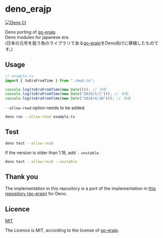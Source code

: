 # deno_erajp

[![Deno CI](https://github.com/shinshin86/deno_erajp/actions/workflows/main.yml/badge.svg)](https://github.com/shinshin86/deno_erajp/actions/workflows/main.yml)

Deno porting of [go-erajp](https://github.com/mattn/go-erajp).\
Deno modules for japanese era.\
(日本の元号を扱う為のライブラリである[go-erajp](https://github.com/mattn/go-erajp)をDeno向けに移植したものです。)

## Usage

```typescript
// example.ts
import { toEraFromTime } from "./mod.ts";

console.log(toEraFromTime(new Date())); // 令和
console.log(toEraFromTime(new Date("2019/5/1"))); // 令和
console.log(toEraFromTime(new Date("2019/4/30"))); // 平成
```

`--allow-read` option needs to be added.

```sh
deno run --allow-read example.ts
```

## Test

```sh
deno test --allow-read
```

If the version is older than 1.18, add `--unstable`.

```sh
deno test --allow-read --unstable
```

## Thank you

The implementation in this repository is a port of the implementation in
[this repository (go-erajp)](https://github.com/mattn/go-erajp) for Deno.

## Licence

[MIT](https://github.com/shinshin86/deno_erajp/blob/main/LICENSE)

The Licence is MIT, according to the license of
[go-erajp](https://github.com/mattn/go-erajp).
